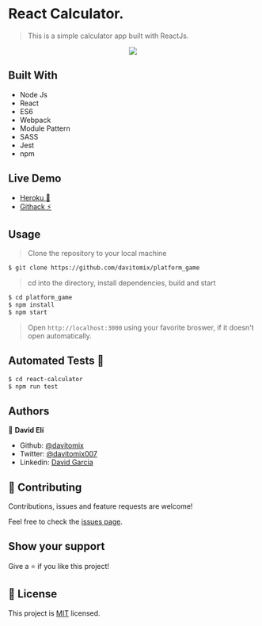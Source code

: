 # React Calculator.
> This is a simple calculator app built with ReactJs.

<p align="center">
  <img src="./demo.gif">
</p>

## Built With

- Node Js
- React
- ES6
- Webpack
- Module Pattern
- SASS
- Jest
- npm

## Live Demo

- [Heroku :rocket:](https://react-calculator-02.herokuapp.com)
- [Githack :zap:](#)

## Usage

> Clone the repository to your local machine

```sh
$ git clone https://github.com/davitomix/platform_game
```

> cd into the directory, install dependencies, build and start

```sh
$ cd platform_game
$ npm install
$ npm start
```

> Open `http://localhost:3000` using your favorite broswer, if it doesn't open automatically.

## Automated Tests :space_invader:
```sh
$ cd react-calculator
$ npm run test
```

## Authors
👤 **David Elí**

- Github: [@davitomix](https://github.com/davitomix)
- Twitter: [@davitomix007](https://twitter.com/davitomix007)
- Linkedin: [David Garcia](https://www.linkedin.com/in/davideligarcia/)

## 🤝 Contributing
Contributions, issues and feature requests are welcome!

Feel free to check the [issues page](issues/).

## Show your support
Give a ⭐️ if you like this project!

## 📝 License
This project is [MIT](lic.url) licensed.
